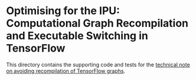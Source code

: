 # Optimising for the IPU: Computational Graph Recompilation and Executable Switching in TensorFlow

This directory contains the supporting code and tests for the [technical note on avoiding recompilation of TensorFlow graphs](https://docs.graphcore.ai/projects/tf-recompilation/en/latest/).